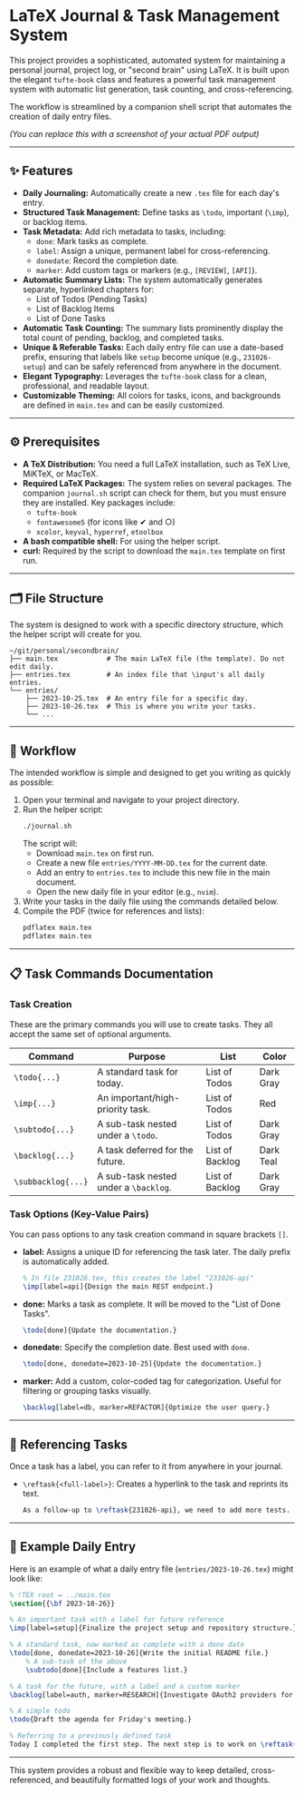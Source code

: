 # LaTeX Journal & Task Management System

This project provides a sophisticated, automated system for maintaining a personal journal, project log, or "second brain" using LaTeX. It is built upon the elegant `tufte-book` class and features a powerful task management system with automatic list generation, task counting, and cross-referencing.

The workflow is streamlined by a companion shell script that automates the creation of daily entry files.

*(You can replace this with a screenshot of your actual PDF output)*

---

## ✨ Features

- **Daily Journaling:** Automatically create a new `.tex` file for each day's entry.
- **Structured Task Management:** Define tasks as `\todo`, important (`\imp`), or backlog items.
- **Task Metadata:** Add rich metadata to tasks, including:
  - `done`: Mark tasks as complete.
  - `label`: Assign a unique, permanent label for cross-referencing.
  - `donedate`: Record the completion date.
  - `marker`: Add custom tags or markers (e.g., `[REVIEW]`, `[API]`).
- **Automatic Summary Lists:** The system automatically generates separate, hyperlinked chapters for:
  - List of Todos (Pending Tasks)
  - List of Backlog Items
  - List of Done Tasks
- **Automatic Task Counting:** The summary lists prominently display the total count of pending, backlog, and completed tasks.
- **Unique & Referable Tasks:** Each daily entry file can use a date-based prefix, ensuring that labels like `setup` become unique (e.g., `231026-setup`) and can be safely referenced from anywhere in the document.
- **Elegant Typography:** Leverages the `tufte-book` class for a clean, professional, and readable layout.
- **Customizable Theming:** All colors for tasks, icons, and backgrounds are defined in `main.tex` and can be easily customized.

---

## ⚙️ Prerequisites

- **A TeX Distribution:** You need a full LaTeX installation, such as TeX Live, MiKTeX, or MacTeX.
- **Required LaTeX Packages:** The system relies on several packages. The companion `journal.sh` script can check for them, but you must ensure they are installed. Key packages include:
  - `tufte-book`
  - `fontawesome5` (for icons like ✔ and ○)
  - `xcolor`, `keyval`, `hyperref`, `etoolbox`
- **A bash compatible shell:** For using the helper script.
- **curl:** Required by the script to download the `main.tex` template on first run.

---

## 🗂️ File Structure

The system is designed to work with a specific directory structure, which the helper script will create for you.

```
~/git/personal/secondbrain/
├── main.tex            # The main LaTeX file (the template). Do not edit daily.
├── entries.tex         # An index file that \input's all daily entries.
└── entries/
    ├── 2023-10-25.tex  # An entry file for a specific day.
    ├── 2023-10-26.tex  # This is where you write your tasks.
    └── ...
```

---

## 🚀 Workflow

The intended workflow is simple and designed to get you writing as quickly as possible:

1. Open your terminal and navigate to your project directory.
2. Run the helper script:
   ```bash
   ./journal.sh
   ```
   The script will:
   - Download `main.tex` on first run.
   - Create a new file `entries/YYYY-MM-DD.tex` for the current date.
   - Add an entry to `entries.tex` to include this new file in the main document.
   - Open the new daily file in your editor (e.g., `nvim`).
3. Write your tasks in the daily file using the commands detailed below.
4. Compile the PDF (twice for references and lists):
   ```bash
   pdflatex main.tex
   pdflatex main.tex
   ```

---

## 📋 Task Commands Documentation

### Task Creation

These are the primary commands you will use to create tasks. They all accept the same set of optional arguments.

| Command         | Purpose                                 | List            | Color      |
|-----------------|-----------------------------------------|-----------------|------------|
| `\todo{...}`    | A standard task for today.              | List of Todos   | Dark Gray  |
| `\imp{...}`     | An important/high-priority task.        | List of Todos   | Red        |
| `\subtodo{...}` | A sub-task nested under a `\todo`.      | List of Todos   | Dark Gray  |
| `\backlog{...}` | A task deferred for the future.         | List of Backlog | Dark Teal  |
| `\subbacklog{...}` | A sub-task nested under a `\backlog`. | List of Backlog | Dark Gray  |

### Task Options (Key-Value Pairs)

You can pass options to any task creation command in square brackets `[]`.

- **label:** Assigns a unique ID for referencing the task later. The daily prefix is automatically added.

  ```latex
  % In file 231026.tex, this creates the label "231026-api"
  \imp[label=api]{Design the main REST endpoint.}
  ```

- **done:** Marks a task as complete. It will be moved to the "List of Done Tasks".

  ```latex
  \todo[done]{Update the documentation.}
  ```

- **donedate:** Specify the completion date. Best used with `done`.

  ```latex
  \todo[done, donedate=2023-10-25]{Update the documentation.}
  ```

- **marker:** Add a custom, color-coded tag for categorization. Useful for filtering or grouping tasks visually.

  ```latex
  \backlog[label=db, marker=REFACTOR]{Optimize the user query.}
  ```

---

## 🔗 Referencing Tasks

Once a task has a label, you can refer to it from anywhere in your journal.

- `\reftask{<full-label>}`: Creates a hyperlink to the task and reprints its text.

  ```latex
  As a follow-up to \reftask{231026-api}, we need to add more tests.
  ```

---

## 📝 Example Daily Entry

Here is an example of what a daily entry file (`entries/2023-10-26.tex`) might look like:

```latex
% !TEX root = ../main.tex
\section{{\bf 2023-10-26}}

% An important task with a label for future reference
\imp[label=setup]{Finalize the project setup and repository structure.}

% A standard task, now marked as complete with a done date
\todo[done, donedate=2023-10-26]{Write the initial README file.}
    % A sub-task of the above
    \subtodo[done]{Include a features list.}

% A task for the future, with a label and a custom marker
\backlog[label=auth, marker=RESEARCH]{Investigate OAuth2 providers for user authentication.}

% A simple todo
\todo{Draft the agenda for Friday's meeting.}

% Referring to a previously defined task
Today I completed the first step. The next step is to work on \reftask{231026-auth}.
```

---

This system provides a robust and flexible way to keep detailed, cross-referenced, and beautifully formatted logs of your work and thoughts.
